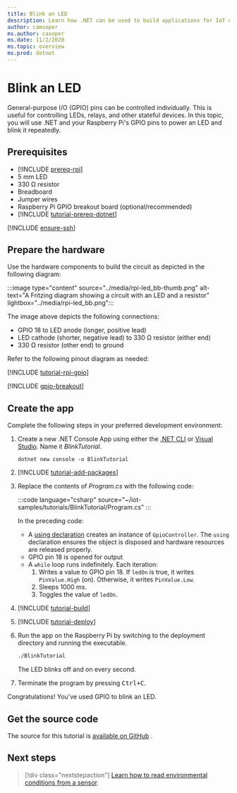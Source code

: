 ```yaml
---
title: Blink an LED
description: Learn how .NET can be used to build applications for IoT devices and scenarios.
author: camsoper
ms.author: casoper
ms.date: 11/2/2020
ms.topic: overview
ms.prod: dotnet
---
```


# Blink an LED

General-purpose I/O (GPIO) pins can be controlled individually. This is useful for controlling LEDs, relays, and other stateful devices. In this topic, you will use .NET and your Raspberry Pi's GPIO pins to power an LED and blink it repeatedly.

## Prerequisites

- [!INCLUDE [prereq-rpi](../includes/prereq-rpi.md)]
- 5 mm LED
- 330 Ω resistor
- Breadboard
- Jumper wires
- Raspberry Pi GPIO breakout board (optional/recommended)
- [!INCLUDE [tutorial-prereq-dotnet](../includes/tutorial-prereq-dotnet.md)]

[!INCLUDE [ensure-ssh](../includes/ensure-ssh.md)]

## Prepare the hardware

Use the hardware components to build the circuit as depicted in the following diagram:

:::image type="content" source="../media/rpi-led_bb-thumb.png" alt-text="A Fritzing diagram showing a circuit with an LED and a resistor" lightbox="../media/rpi-led_bb.png":::

The image above depicts the following connections:

- GPIO 18 to LED anode (longer, positive lead)
- LED cathode (shorter, negative lead) to 330 Ω resistor (either end)
- 330 Ω resistor (other end) to ground

Refer to the following pinout diagram as needed:

[!INCLUDE [tutorial-rpi-gpio](../includes/tutorial-rpi-gpio.md)]

[!INCLUDE [gpio-breakout](../includes/gpio-breakout.md)]

## Create the app

Complete the following steps in your preferred development environment:

1. Create a new .NET Console App using either the [.NET CLI](/dotnet/core/tools/dotnet-new) or [Visual Studio](/dotnet/core/tutorials/with-visual-studio). Name it *BlinkTutorial*.

    ```dotnetcli
    dotnet new console -o BlinkTutorial
    ```

1. [!INCLUDE [tutorial-add-packages](../includes/tutorial-add-packages.md)]
1. Replace the contents of *Program.cs* with the following code:

    :::code language="csharp" source="~/iot-samples/tutorials/BlinkTutorial/Program.cs" :::

    In the preceding code:

    - A [using declaration](/dotnet/csharp/whats-new/csharp-8#using-declarations) creates an instance of `GpioController`. The `using` declaration ensures the object is disposed and hardware resources are released properly.
    - GPIO pin 18 is opened for output
    - A `while` loop runs indefinitely. Each iteration:
        1. Writes a value to GPIO pin 18. If `ledOn` is true, it writes `PinValue.High` (on). Otherwise, it writes `PinValue.Low`.
        1. Sleeps 1000 ms.
        1. Toggles the value of `ledOn`.

1. [!INCLUDE [tutorial-build](../includes/tutorial-build.md)]
1. [!INCLUDE [tutorial-deploy](../includes/tutorial-deploy.md)]
1. Run the app on the Raspberry Pi by switching to the deployment directory and running the executable.

    ```bash
    ./BlinkTutorial
    ```

    The LED blinks off and on every second.

1. Terminate the program by pressing <kbd>Ctrl+C</kbd>.

Congratulations! You've used GPIO to blink an LED.

## Get the source code

The source for this tutorial is [available on GitHub](https://github.com/MicrosoftDocs/dotnet-iot-assets/tree/master/tutorials/BlinkTutorial) <span class="docon docon-navigate-external x-hidden-focus"></span>.

## Next steps

> [!div class="nextstepaction"]
> [Learn how to read environmental conditions from a sensor](../tutorials/temp-sensor.md).
